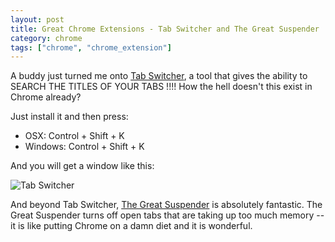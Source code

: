 ```yaml
---
layout: post
title: Great Chrome Extensions - Tab Switcher and The Great Suspender
category: chrome
tags: ["chrome", "chrome_extension"]
---
```

A buddy just turned me onto [Tab Switcher](https://chrome.google.com/webstore/detail/tab-switcher/gcilookdakgpccpbcjgnpaecofklimck?hl=en), a tool that gives the ability to SEARCH THE TITLES OF YOUR TABS !!!!  How the hell doesn't this exist in Chrome already?  

Just install it and then press: 

* OSX: Control + Shift + K
* Windows: Control + Shift + K

And you will get a window like this:

![Tab Switcher](/blog/assets/tab_switcher.png) 

And beyond Tab Switcher, [The Great Suspender](https://chrome.google.com/webstore/detail/the-great-suspender/klbibkeccnjlkjkiokjodocebajanakg) is absolutely fantastic.  The Great Suspender turns off open tabs that are taking up too much memory -- it is like putting Chrome on a damn diet and it is wonderful.